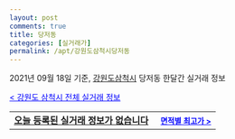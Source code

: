 ```yaml
---
layout: post
comments: true
title: 당저동
categories: [실거래가]
permalink: /apt/강원도삼척시당저동
---
```


2021년 09월 18일 기준, <a href="/apt/강원도삼척시">강원도삼척시</a> 당저동 한달간 실거래 정보

<a style="color: blue;" href="/apt/강원도삼척시">< 강원도 삼척시 전체 실거래 정보</a>
<!---- start ---->
<table>
  <tr>
    <td colspan="4" style="font-weight: bold;"><a href="/apt/강원도삼척시당저동{name_without_space}">오늘 등록된 실거래 정보가 없습니다</a> &nbsp;&nbsp;&nbsp; <a style="color: blue; font-size: smaller;" href="/apt/강원도삼척시당저동{name_without_space}">면적별 최고가 ></a></td>
  </tr>
    
</table>
<!---- end ---->
    